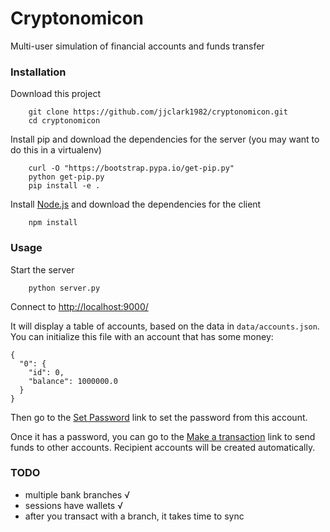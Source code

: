 # Cryptonomicon

Multi-user simulation of financial accounts and funds transfer

### Installation

Download this project

```shell
    git clone https://github.com/jjclark1982/cryptonomicon.git
    cd cryptonomicon
```

Install pip and download the dependencies for the server (you may want to do this in a virtualenv)

```shell
    curl -O "https://bootstrap.pypa.io/get-pip.py"
    python get-pip.py
    pip install -e .
```

Install [Node.js](http://nodejs.org/) and download the dependencies for the client

```shell
    npm install
```

### Usage

Start the server

```shell
    python server.py
```

Connect to [http://localhost:9000/](http://localhost:9000/)

It will display a table of accounts, based on the data in `data/accounts.json`. You can initialize this file with an account that has some money:

```
{
  "0": {
    "id": 0,
    "balance": 1000000.0
  }
}
```

Then go to the [Set Password](http://localhost:9000/app/password.html) link to set the password from this account.

Once it has a password, you can go to the [Make a transaction](http://localhost:9000/app/cheque.html) link to send funds to other accounts. Recipient accounts will be created automatically.

### TODO

- multiple bank branches √
- sessions have wallets √
- after you transact with a branch, it takes time to sync
